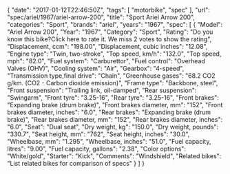 {
    "date": "2017-01-12T22:46:50Z",
    "tags": [
        "motorbike",
        "spec"
    ],
    "url": "spec\/ariel\/1967\/ariel-arrow-200",
    "title": "Sport Ariel Arrow 200",
    "categories": "Sport",
    "brands": "ariel",
    "years": "1967",
    "spec": [
        {
            "Model": "Ariel Arrow 200",
            "Year": "1967",
            "Category": "Sport",
            "Rating": "Do you know this bike?Click here to rate it. We miss 2 votes to show the rating",
            "Displacement, ccm": "198.00",
            "Displacement, cubic inches": "12.08",
            "Engine type": "Twin, two-stroke",
            "Top speed, km\/h": "132.0",
            "Top speed, mph": "82.0",
            "Fuel system": "Carburettor",
            "Fuel control": "Overhead Valves (OHV)",
            "Cooling system": "Air",
            "Gearbox": "4-speed",
            "Transmission type,final drive": "Chain",
            "Greenhouse gases": "68.2 CO2 g\/km. (CO2 - Carbon dioxide emission)",
            "Frame type": "Backbone, steel",
            "Front suspension": "Trailing link, oil-damped",
            "Rear suspension": "Swingarm",
            "Front tyre": "3.25-16",
            "Rear tyre": "3.25-16",
            "Front brakes": "Expanding brake (drum brake)",
            "Front brakes diameter, mm": "152",
            "Front brakes diameter, inches": "6.0",
            "Rear brakes": "Expanding brake (drum brake)",
            "Rear brakes diameter, mm": "152",
            "Rear brakes diameter, inches": "6.0",
            "Seat": "Dual seat",
            "Dry weight, kg": "150.0",
            "Dry weight, pounds": "330.7",
            "Seat height, mm": "762",
            "Seat height, inches": "30.0",
            "Wheelbase, mm": "1.295",
            "Wheelbase, inches": "51.0",
            "Fuel capacity, litres": "9.00",
            "Fuel capacity, gallons": "2.38",
            "Color options": "White\/gold",
            "Starter": "Kick",
            "Comments": "Windshield",
            "Related bikes": "List related bikes for comparison of specs"
        }
    ]
}